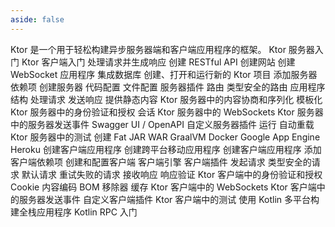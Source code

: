 ```yaml
---
aside: false
---
```

<topic xsi:noNamespaceSchemaLocation="https://resources.jetbrains.com/writerside/1.0/topic.v2.xsd"
       xmlns:xsi="http://www.w3.org/2001/XMLSchema-instance"
       title="欢迎"
       id="welcome">
    <section-starting-page>
        <title>Ktor 文档</title>
        <description>
            Ktor 是一个用于轻松构建异步服务器端和客户端应用程序的框架。
        </description>
        <spotlight>
            <card href="/ktor/server-create-a-new-project" summary="了解如何使用 Ktor 创建、运行和测试服务器应用程序。">
                Ktor 服务器入门
            </card>
            <card href="/ktor/client-create-new-application" summary="了解如何使用 Ktor 创建、运行和测试客户端应用程序。">
                Ktor 客户端入门
            </card>
        </spotlight>
        <primary>
            <title>Ktor 服务器</title>
            <card href="/ktor/server-requests-and-responses" summary="通过创建任务管理器应用程序，了解 Ktor 中的路由和请求如何工作。">
                处理请求并生成响应
            </card>
            <card href="/ktor/server-create-restful-apis" summary="了解如何使用 Ktor 构建 RESTful API。本教程涵盖了在实际示例中的设置、路由和测试。">创建 RESTful API</card>
            <card href="/ktor/server-create-website" summary="了解如何使用 Kotlin、Ktor 和 Thymeleaf 模板构建网站。">创建网站</card>
            <card href="/ktor/server-create-websocket-application" summary="了解如何利用 WebSockets 的强大功能来发送和接收内容。">
                创建 WebSocket 应用程序
            </card>
            <card href="/ktor/server-integrate-database" summary="了解使用 Exposed SQL Library 将 Ktor 服务连接到数据库仓库的过程。">集成数据库</card>
        </primary>
        <misc>
            <links narrow="true">
                <group>
                    <title>服务器配置</title>
                    <Links href="/ktor/server-create-a-new-project" summary="了解如何使用 Ktor 打开、运行和测试服务器应用程序。">创建、打开和运行新的 Ktor 项目</Links>
                    <Links href="/ktor/server-dependencies" summary="了解如何将 Ktor 服务器依赖项添加到现有的 Gradle/Maven 项目中。">添加服务器依赖项</Links>
                    <Links href="/ktor/server-create-and-configure" summary="了解如何根据应用程序部署需求创建服务器。">创建服务器</Links>
                    <Links href="/ktor/server-configuration-code" summary="了解如何在代码中配置各种服务器参数。">代码配置</Links>
                    <Links href="/ktor/server-configuration-file" summary="了解如何在配置文件中配置各种服务器参数。">文件配置</Links>
                    <Links href="/ktor/server-plugins" summary="插件提供常见功能，例如序列化、内容编码、压缩等。">服务器插件</Links>
                </group>
                <group>
                    <title>路由</title>
                    <Links href="/ktor/server-routing" summary="路由是用于处理服务器应用程序中传入请求的核心插件。">路由</Links>
                    <Links href="/ktor/server-resources" summary="Resources 插件允许您实现类型安全的路由。">类型安全的路由</Links>
                    <Links href="/ktor/server-application-structure" summary="了解如何构建应用程序以在应用程序增长时保持其可维护性。">应用程序结构</Links>
                    <Links href="/ktor/server-requests" summary="了解如何在路由处理程序中处理传入请求。">处理请求</Links>
                    <Links href="/ktor/server-responses" summary="了解如何发送不同类型的响应。">发送响应</Links>
                    <Links href="/ktor/server-static-content" summary="了解如何提供静态内容，例如样式表、脚本、图像等。">提供静态内容</Links>
                </group>
                <group>
                    <title>插件</title>
                    <Links href="/ktor/server-serialization" summary="ContentNegotiation 插件主要有两个目的：协商客户端和服务器之间的媒体类型，以及以特定格式序列化/反序列化内容。">Ktor 服务器中的内容协商和序列化</Links>
                    <Links href="/ktor/server-templating" summary="了解如何使用 HTML/CSS 或 JVM 模板引擎构建视图。">模板化</Links>
                    <Links href="/ktor/server-auth" summary="Authentication 插件处理 Ktor 中的身份验证和授权。">Ktor 服务器中的身份验证和授权</Links>
                    <Links href="/ktor/server-sessions" summary="Sessions 插件提供了一种在不同 HTTP 请求之间持久化数据的机制。">会话</Links>
                    <Links href="/ktor/server-websockets" summary="Websockets 插件允许您在服务器和客户端之间创建多向通信会话。">Ktor 服务器中的 WebSockets</Links>
                    <Links href="/ktor/server-server-sent-events" summary="SSE 插件允许服务器通过 HTTP 连接向客户端发送基于事件的更新。">Ktor 服务器中的服务器发送事件</Links>
                    <Links href="/ktor/server-swagger-ui" summary="SwaggerUI 插件允许您为项目生成 Swagger UI。">Swagger UI</Links> / <Links href="/ktor/server-openapi" summary="OpenAPI 插件允许您为项目生成 OpenAPI 文档。">OpenAPI</Links>
                    <Links href="/ktor/server-custom-plugins" summary="了解如何创建自己的自定义插件。">自定义服务器插件</Links>
                </group>
                <group>
                    <title>运行、调试和测试</title>
                    <Links href="/ktor/server-run" summary="了解如何运行服务器 Ktor 应用程序。">运行</Links>
                    <Links href="/ktor/server-auto-reload" summary="了解如何使用自动重载在代码更改时重新加载应用程序类。">自动重载</Links>
                    <Links href="/ktor/server-testing" summary="了解如何使用特殊的测试引擎测试服务器应用程序。">Ktor 服务器中的测试</Links>
                </group>
                <group>
                    <title>部署</title>
                    <Links href="/ktor/server-fatjar" summary="了解如何使用 Ktor Gradle 插件创建和运行可执行 Fat JAR。">创建 Fat JAR</Links>
                    <Links href="/ktor/server-war" summary="了解如何使用 WAR 归档在 Servlet 容器中运行和部署 Ktor 应用程序。">WAR</Links>
                    <Links href="/ktor/graalvm" summary="了解如何在不同平台使用 GraalVM 创建原生镜像。">GraalVM</Links>
                    <Links href="/ktor/docker" summary="了解如何将应用程序部署到 Docker 容器。">Docker</Links>
                    <Links href="/ktor/google-app-engine" summary="了解如何将项目部署到 Google App Engine 标准环境。">Google App Engine</Links>
                    <Links href="/ktor/heroku" summary="了解如何准备 Ktor 应用程序并将其部署到 Heroku。">Heroku</Links>
                </group>
            </links>
            <cards>
                <title>Ktor 客户端</title>
                <card href="/ktor/client-create-new-application" summary="使用 Ktor 创建客户端应用程序。">
                    创建客户端应用程序
                </card>
                <card href="/ktor/client-create-multiplatform-application" summary="创建一个 Kotlin 多平台移动应用程序，并了解如何使用 Ktor Client 发起请求和接收响应。">
                    创建跨平台移动应用程序
                </card>
            </cards>
            <links narrow="true">
                <group>
                    <title>客户端设置</title>
                    <Links href="/ktor/client-create-new-application" summary="创建您的第一个客户端应用程序，用于发送请求和接收响应。">创建客户端应用程序</Links>
                    <Links href="/ktor/client-dependencies" summary="了解如何向现有项目添加客户端依赖项。">添加客户端依赖项</Links>
                    <Links href="/ktor/client-create-and-configure" summary="了解如何创建和配置 Ktor 客户端。">创建和配置客户端</Links>
                    <Links href="/ktor/client-engines" summary="了解处理网络请求的引擎。">客户端引擎</Links>
                    <Links href="/ktor/client-plugins" summary="了解提供常见功能的插件，例如日志记录、序列化、授权等。">客户端插件</Links>
                </group>
                <group>
                    <title>请求</title>
                    <Links href="/ktor/client-requests" summary="了解如何发起请求并指定各种请求参数：请求 URL、HTTP 方法、请求头和请求正文。">发起请求</Links>
                    <Links href="/ktor/client-resources" summary="了解如何使用 Resources 插件发起类型安全的请求。">类型安全的请求</Links>
                    <Links href="/ktor/client-default-request" summary="DefaultRequest 插件允许您为所有请求配置默认参数。">默认请求</Links>
                    <Links href="/ktor/client-request-retry" summary="HttpRequestRetry 插件允许您为失败的请求配置重试策略。">重试失败的请求</Links>
                </group>
                <group>
                    <title>响应</title>
                    <Links href="/ktor/client-responses" summary="了解如何接收响应、获取响应正文和获取响应参数。">接收响应</Links>
                    <Links href="/ktor/client-response-validation" summary="了解如何根据其状态码验证响应。">响应验证</Links>
                </group>
                <group>
                    <title>插件</title>
                    <Links href="/ktor/client-auth" summary="Auth 插件处理客户端应用程序中的身份验证和授权。">Ktor 客户端中的身份验证和授权</Links>
                    <Links href="/ktor/client-cookies" summary="HttpCookies 插件自动处理 cookie，并将它们保留在存储中以供不同调用使用。">Cookie</Links>
                    <Links href="/ktor/client-content-encoding" summary="ContentEncoding 插件允许您启用指定的压缩算法（如 'gzip' 和 'deflate'）并配置其设置。">内容编码</Links>
                    <Links href="/ktor/client-bom-remover" summary="BOMRemover 插件允许您从响应正文中移除字节顺序标记 (BOM)。">BOM 移除器</Links>
                    <Links href="/ktor/client-caching" summary="HttpCache 插件允许您将先前获取的资源保存在内存或持久化缓存中。">缓存</Links>
                    <Links href="/ktor/client-websockets" summary="Websockets 插件允许您在服务器和客户端之间创建多向通信会话。">Ktor 客户端中的 WebSockets</Links>
                    <Links href="/ktor/client-server-sent-events" summary="SSE 插件允许客户端通过 HTTP 连接从服务器接收基于事件的更新。">Ktor 客户端中的服务器发送事件</Links>
                    <Links href="/ktor/client-custom-plugins" summary="了解如何创建自己的自定义客户端插件。">自定义客户端插件</Links>
                </group>
                <group>
                    <title>测试</title>
                    <Links href="/ktor/client-testing" summary="了解如何使用 MockEngine 模拟 HTTP 调用来测试您的客户端。">Ktor 客户端中的测试</Links>
                </group>
            </links>
            <cards>
                <title>集成</title>
                <card href="/ktor//ktor/full-stack-development-with-kotlin-multiplatform" summary="了解如何使用 Kotlin 和 Ktor 开发跨平台全栈应用程序。">使用 Kotlin 多平台构建全栈应用程序</card>
                <card href="/ktor//ktor/tutorial-first-steps-with-kotlin-rpc" summary="了解如何使用 Kotlin RPC 和 Ktor 创建您的第一个应用程序。">Kotlin RPC 入门</card>
            </cards>
        </misc>
    </section-starting-page>
</topic>